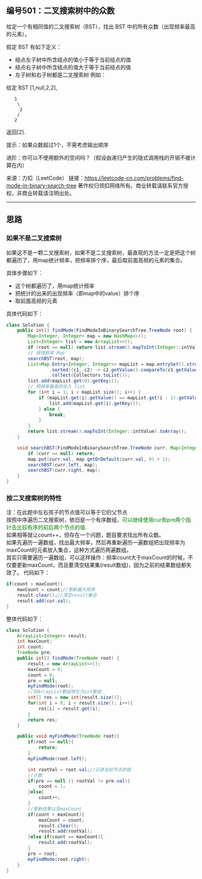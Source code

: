 ## 编号501：二叉搜索树中的众数

给定一个有相同值的二叉搜索树（BST），找出 BST 中的所有众数（出现频率最高的元素）。

假定 BST 有如下定义：

* 结点左子树中所含结点的值小于等于当前结点的值
* 结点右子树中所含结点的值大于等于当前结点的值
* 左子树和右子树都是二叉搜索树
例如：

给定 BST [1,null,2,2],
```
   1
    \
     2
    /
   2
```
返回[2].

提示：如果众数超过1个，不需考虑输出顺序

进阶：你可以不使用额外的空间吗？（假设由递归产生的隐式调用栈的开销不被计算在内）

来源：力扣（LeetCode）
链接：https://leetcode-cn.com/problems/find-mode-in-binary-search-tree
著作权归领扣网络所有。商业转载请联系官方授权，非商业转载请注明出处。

---
## 思路

### 如果不是二叉搜索树

如果这不是一颗二叉搜索树，如果不是二叉搜索树，最直观的方法一定是把这个树都遍历了，用map统计频率，把频率排个序，最后取前面高频的元素的集合。

具体步骤如下：
* 这个树都遍历了，用map统计频率
* 把统计的出来的出现频率（即map中的value）排个序
* 取前面高频的元素

具体代码如下：

```java
class Solution {
	public int[] findMode(FindModeInBinarySearchTree.TreeNode root) {
		Map<Integer, Integer> map = new HashMap<>();
		List<Integer> list = new ArrayList<>();
		if (root == null) return list.stream().mapToInt(Integer::intValue).toArray();
		// 获得频率 Map
		searchBST(root, map);
		List<Map.Entry<Integer, Integer>> mapList = map.entrySet().stream()
				.sorted((c1, c2) -> c2.getValue().compareTo(c1.getValue()))
				.collect(Collectors.toList());
		list.add(mapList.get(0).getKey());
		// 把频率最高的加入 list
		for (int i = 1; i < mapList.size(); i++) {
			if (mapList.get(i).getValue() == mapList.get(i - 1).getValue()) {
				list.add(mapList.get(i).getKey());
			} else {
				break;
			}
		}
		return list.stream().mapToInt(Integer::intValue).toArray();
	}

	void searchBST(FindModeInBinarySearchTree.TreeNode curr, Map<Integer, Integer> map) {
		if (curr == null) return;
		map.put(curr.val, map.getOrDefault(curr.val, 0) + 1);
		searchBST(curr.left, map);
		searchBST(curr.right, map);
	}
}
```

### 按二叉搜索树的特性

注：在此题中左右孩子的节点值可以等于它的父节点
</br>
按照中序遍历二叉搜索树，依旧是一个有序数组，<span style="color:green">可以继续使用cur和pre两个指针去比较有序的前后两个节点的值.</span>
</br>如果相等就让count++，但存在一个问题，题目要求找出所有众数。
</br>如果先遍历一遍数组，找出最大频率，然后再重新遍历一遍数组把出现频率为maxCount的元素放入集合，这种方式遍历两遍数组。
</br>其实只需要遍历一遍数组，可以这样操作：频率count大于maxCount的时候，不仅要更新maxCount，而且要清空结果集(result数组)，因为之前的结果数组都失效了。
代码如下：

```java
if(count > maxCount){
    maxCount = count;//更新最大频率
    result.clear();//清空result集合
    result.add(cur.val);
}
```

整体代码如下：

```java
class Solution {
    ArrayList<Integer> result;
    int maxCount;
    int count;
    TreeNode pre;
    public int[] findMode(TreeNode root) {
        result = new ArrayList<>();
        maxCount = 0;
        count = 0;
        pre = null;
        myFindMode(root);
        //将ArrayList数组转化为int数组
        int[] res = new int[result.size()];
        for(int i = 0; i < result.size(); i++){
            res[i] = result.get(i);
        }
        return res;
    }

    public void myFindMode(TreeNode root){
        if(root == null){
            return;
        }
        myFindMode(root.left);

        int rootVal = root.val;//记录当前节点的值
        //计数
        if(pre == null || rootVal != pre.val){
            count = 1;
        }else{
            count++;
        }
        //更新结果以及maxCount
        if(count > maxCount){
            maxCount = count;
            result.clear();
            result.add(rootVal);
        }else if(count == maxCount){
            result.add(rootVal);
        }
        pre = root;
        myFindMode(root.right);
    }
}
```